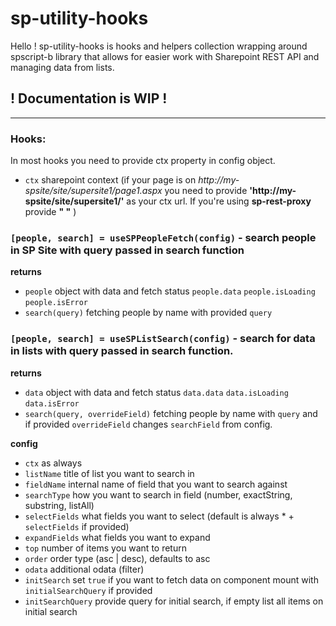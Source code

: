 # sp-utility-hooks

Hello ! sp-utility-hooks is hooks and helpers collection wrapping around spscript-b library that allows for easier work with Sharepoint REST API and managing data from lists.

## ! Documentation is WIP !

---

### Hooks:

In most hooks you need  to provide ctx property in config object.
-  `ctx` sharepoint context (if your page is on *http://my-spsite/site/supersite1/page1.aspx* you need to provide **'http://my-spsite/site/supersite1/'** as your ctx url. If you're using **sp-rest-proxy** provide **" "** )

### **`[people, search] = useSPPeopleFetch(config)`** - search people in SP Site with query passed in search function
**returns** 
-  `people` object with data and fetch status `people.data` `people.isLoading` `people.isError` 
-  `search(query)` fetching people by name with provided `query`

### **`[people, search] = useSPListSearch(config)`** - search for data in lists with query passed in search function.
**returns** 
-  `data` object with data and fetch status `data.data` `data.isLoading` `data.isError` 
-  `search(query, overrideField)` fetching people by name with  `query` and if provided `overrideField` changes `searchField` from config.

 **config**
-  `ctx` as always
-  `listName` title of list you want to search in
-  `fieldName` internal name of field that you want to search against
-  `searchType` how you want to search in field (number, exactString, substring, listAll)
-  `selectFields` what fields you want to select (default is always * + `selectFields` if provided)
-  `expandFields` what fields you want to expand
-  `top` number of items you want to return
-  `order` order type (asc | desc), defaults to asc
-  `odata` additional odata (filter)
-  `initSearch` set `true` if you want to fetch data on component mount with `initialSearchQuery` if provided
-  `initSearchQuery` provide query for initial search, if empty list all items on initial search
 
 
